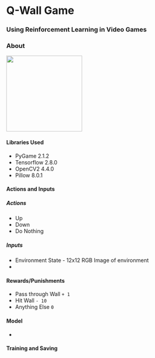 # Q-Wall Game

### Using Reinforcement Learning in Video Games

### About
  
<a href="url"><img src="https://github.com/mattaadams/RL_Wall_Game/blob/master/assets/Wall_Game.png" align="center" height="200" width="200" ></a>


#### Libraries Used

- PyGame 2.1.2
- Tensorflow 2.8.0
- OpenCV2 4.4.0
- Pillow 8.0.1


#### Actions and Inputs
  
##### Actions
 -  Up
 -  Down
 -  Do Nothing

##### Inputs
 - Environment State - 12x12 RGB Image of environment
 - 

#### Rewards/Punishments
 
 -  Pass through Wall `+ 1` 
 -  Hit Wall  `- 10`
 -  Anything Else `0`
  

#### Model 
 
 -  

#### Training and Saving

